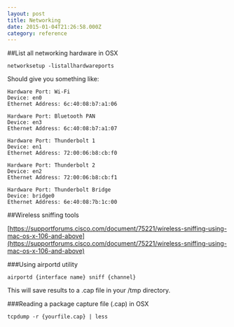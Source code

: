 ```yaml
---
layout: post
title: Networking
date: 2015-01-04T21:26:58.000Z
category: reference
---
```


##List all networking hardware in OSX

```shell
networksetup -listallhardwareports
```

Should give you something like:

```shell
Hardware Port: Wi-Fi
Device: en0
Ethernet Address: 6c:40:08:b7:a1:06

Hardware Port: Bluetooth PAN
Device: en3
Ethernet Address: 6c:40:08:b7:a1:07

Hardware Port: Thunderbolt 1
Device: en1
Ethernet Address: 72:00:06:b8:cb:f0

Hardware Port: Thunderbolt 2
Device: en2
Ethernet Address: 72:00:06:b8:cb:f1

Hardware Port: Thunderbolt Bridge
Device: bridge0
Ethernet Address: 6e:40:08:7b:1c:00
```

##Wireless sniffing tools

[https://supportforums.cisco.com/document/75221/wireless-sniffing-using-mac-os-x-106-and-above](https://supportforums.cisco.com/document/75221/wireless-sniffing-using-mac-os-x-106-and-above)

###Using airportd utility

```shell
airportd {interface name} sniff {channel}
```

This will save results to a .cap file in your /tmp directory.

###Reading a package capture file (.cap) in OSX

```shell
tcpdump -r {yourfile.cap} | less
```
